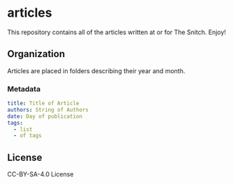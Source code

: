 # articles

This repository contains all of the articles written at or for The Snitch. Enjoy!

## Organization

Articles are placed in folders describing their year and month.

### Metadata

```yaml
title: Title of Article
authors: String of Authors
date: Day of publication
tags:
  - list
  - of tags
```

## License

CC-BY-SA-4.0 License

